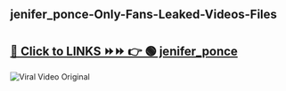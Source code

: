 
 ## jenifer_ponce-Only-Fans-Leaked-Videos-Files

# <h2><a href="https://mediaupload.pro?jenifer_ponce">🔗 Click to LINKS ⏩⏩ 👉 🟢 jenifer_ponce </a></h2>

<a href="https://mediaupload.pro?jenifer_ponce" rel="nofollow" data-target="animated-image.originalLink"><img src="https://i.ibb.co.com/xMMVF88/686577567.gif" alt="Viral Video Original" style="max-width: 100%; display: inline-block;" data-target="animated-image.originalImage"></a>